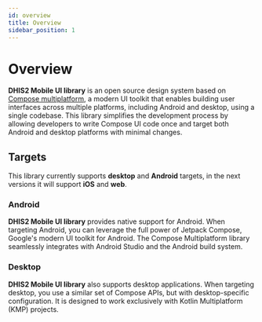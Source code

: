 ```yaml
---
id: overview
title: Overview
sidebar_position: 1
---
```


# Overview

**DHIS2 Mobile UI library** is an open source design system based
on [Compose multiplatform](https://www.jetbrains.com/lp/compose-multiplatform/), a modern UI toolkit
that enables building user interfaces across multiple platforms, including Android and desktop,
using a single codebase. This library simplifies the development process by allowing developers to
write Compose UI code once and target both Android and desktop platforms with minimal changes.

## Targets

This library currently supports **desktop** and **Android** targets, in the next versions it will
support **iOS** and **web**.

### Android

**DHIS2 Mobile UI library** provides native support for Android. When targeting Android, you can
leverage the full power of Jetpack Compose, Google's modern UI toolkit for Android. The Compose
Multiplatform library seamlessly integrates with Android Studio and the Android build system.

### Desktop

**DHIS2 Mobile UI library** also supports desktop applications. When targeting desktop, you use a
similar set of Compose APIs, but with desktop-specific configuration. It is designed to work
exclusively with Kotlin Multiplatform (KMP) projects.
